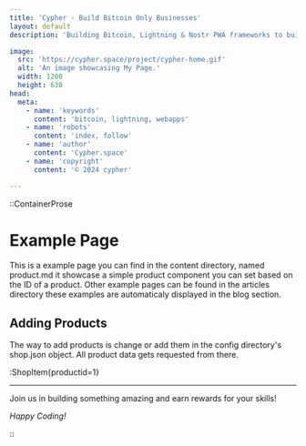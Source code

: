 ```yaml
---
title: 'Cypher - Build Bitcoin Only Businesses'
layout: default
description: 'Building Bitcoin, Lightning & Nostr PWA frameworks to build faster & better.'

image:
  src: 'https://cypher.space/project/cypher-home.gif'
  alt: 'An image showcasing My Page.'
  width: 1200
  height: 630
head:
  meta:
    - name: 'keywords'
      content: 'bitcoin, lightning, webapps'
    - name: 'robots'
      content: 'index, follow'
    - name: 'author'
      content: 'Cypher.space'
    - name: 'copyright'
      content: '© 2024 cypher'

---
```


::ContainerProse 

# Example Page

This is a example page you can find in the content directory, named product.md it showcase a simple product component you can set based on the ID of a product. Other example pages can be found in the articles directory these examples are automaticaly displayed in the blog section.

## Adding Products

The way to add products is change or add them in the config directory's shop.json object. All product data gets requested from there.



:ShopItem{productid=1}


---

Join us in building something amazing and earn rewards for your skills!

*Happy Coding!*



::

